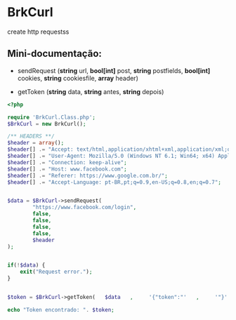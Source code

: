
# BrkCurl

create http requestss

## Mini-documentação:

* sendRequest
    (**string** url, **bool[int]** post, **string** postfields, **bool[int]** cookies, **string** cookiesfile, **array** header)
    
* getToken
    (**string** data, **string** antes, **string** depois)
    
```php
<?php

require 'BrkCurl.Class.php';
$BrkCurl = new BrkCurl();

/** HEADERS **/
$header = array();
$header[] .= "Accept: text/html,application/xhtml+xml,application/xml;q=0.9,image/webp,image/apng,*/*;q=0.8";
$header[] .= "User-Agent: Mozilla/5.0 (Windows NT 6.1; Win64; x64) AppleWebKit/537.36 (KHTML, like Gecko) Chrome/66.0.3359.117 Safari/537.36";
$header[] .= "Connection: keep-alive";
$header[] .= "Host: www.facebook.com";
$header[] .= "Referer: https://www.google.com.br/";
$header[] .= "Accept-Language: pt-BR,pt;q=0.9,en-US;q=0.8,en;q=0.7";


$data = $BrkCurl->sendRequest(
        "https://www.facebook.com/login",
        false,  
        false, 
        false, 
        false,
        $header
);


if(!$data) {
    exit("Request error.");
}


$token = $BrkCurl->getToken(   $data   ,     '{"token":"'   ,     '"}'    );

echo "Token encontrado: ". $token;
 ```
